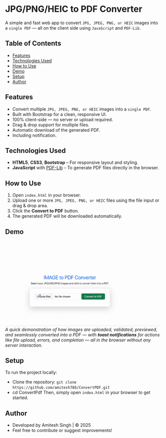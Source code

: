 # JPG/PNG/HEIC to PDF Converter
A simple and fast web app to convert `JPG, JPEG, PNG, or HEIC` images into a `single PDF` — all on the client side using `JavaScript` and `PDF-Lib`.

## Table of Contents

- [Features](#Features)
- [Technologies Used](#Technologies-Used)
- [How to Use](#How-to-Use)
- [Demo](#Demo)
- [Setup](#Setup)
- [Author](#Author)

## Features
- Convert multiple `JPG, JPEG, PNG, or HEIC` images into a `single PDF`.
- Built with Bootstrap for a clean, responsive UI.
- 100% client-side — no server or upload required.
- Drag & drop support for multiple files.
- Automatic download of the generated PDF.
- Including notification.

## Technologies Used
- **HTML5**, **CSS3**, **Bootstrap** – For responsive layout and styling.
- **JavaScript** with [PDF-Lib](https://pdf-lib.js.org/) – To generate PDF files directly in the browser.

## How to Use
1. Open `index.html` in your browser.
2. Upload one or more `JPG, JPEG, PNG, or HEIC` files using the file input or drag & drop area.
3. Click the **Convert to PDF** button.
4. The generated PDF will be downloaded automatically.

## Demo
![Demo ConvertPDF](Demo.gif)  
*A quick demonstration of how images are uploaded, validated, previewed, and seamlessly converted into a PDF — with **toast notifications** for actions like file upload, errors, and completion — all in the browser without any server interaction.*

## Setup
To run the project locally:
- Clone the repository: `git clone https://github.com/amitesh786/ConvertPDF.git`
- cd ConvertPdf
Then, simply open `index.html` in your browser to get started.

## Author
- Developed by Amitesh Singh | © 2025
- Feel free to contribute or suggest improvements!
